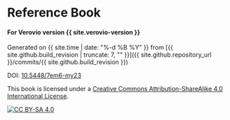 # Reference Book

#### For Verovio version {{ site.verovio-version }}

Generated on {{ site.time | date: "%-d %B %Y" }} from [{{ site.github.build_revision | truncate: 7, "" }}]({{ site.github.repository_url }}/commits/{{ site.github.build_revision }})

DOI: [10.5448/7em6-my23](https://doi.org/10.5448/7em6-my23)

This book is licensed under a
[Creative Commons Attribution-ShareAlike 4.0 International License][cc-by-sa].

[![CC BY-SA 4.0][cc-by-sa-image]][cc-by-sa]

[cc-by-sa]: http://creativecommons.org/licenses/by-sa/4.0/
[cc-by-sa-image]: https://licensebuttons.net/l/by-sa/4.0/88x31.png
[cc-by-sa-shield]: https://img.shields.io/badge/License-CC%20BY--SA%204.0-lightgrey.svg
